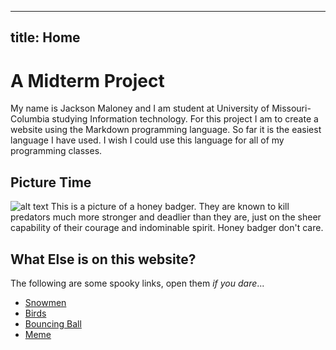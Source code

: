 
---
title: Home
---
A Midterm Project
=================
My name is Jackson Maloney and I am student at University of Missouri-Columbia
studying Information technology.
For this project I am to create a website using the Markdown programming language.
So far it is the easiest language I have used. I wish I could use this language
for all of my programming classes.

Picture Time
------------
![alt text](https://external-content.duckduckgo.com/iu/?u=https%3A%2F%2Fi2.wp.com%2Fdestinationuganda.com%2Fwp-content%2Fuploads%2F2020%2F06%2FHoney-Badger-Uganda.jpg%3Fresize%3D1600%252C1067%26ssl%3D1&f=1&nofb=1)
This is a picture of a honey badger. They are known to kill predators much more
stronger and deadlier than they are, just on the sheer capability of their courage
and indominable spirit. Honey badger don't care.

What Else is on this website?
-----------------------------
The following are some spooky links, open them *if you dare*...
- [Snowmen](Snowmen.md)
- [Birds](Birds.md)
- [Bouncing Ball](ball.md)
- [Meme](meme.md)
